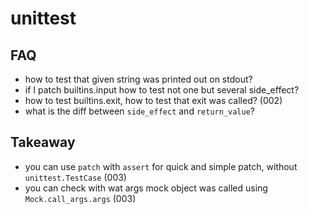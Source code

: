 # unittest

## FAQ
- how to test that given string was printed out on stdout?
- if I patch builtins.input how to test not one but several side_effect?
- how to test builtins.exit, how to test that exit was called? (002)
- what is the diff between `side_effect` and `return_value`?


## Takeaway
- you can use `patch` with `assert` for quick and simple patch, without `unittest.TestCase` (003)
- you can check with wat args mock object was called using `Mock.call_args.args` (003)